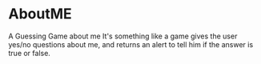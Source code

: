 # AboutME
 A Guessing Game about me
It's something like a game gives the user yes/no questions about me, and returns an alert to tell him if the answer is true or false.